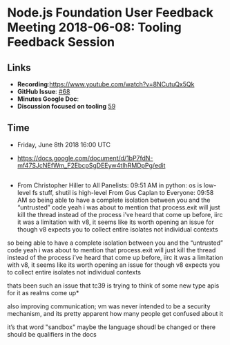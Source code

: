 # Node.js Foundation User Feedback Meeting 2018-06-08: Tooling Feedback Session

## Links

* **Recording**:https://www.youtube.com/watch?v=8NCutuQx5Qk 
* **GitHub Issue**: [#68](https://github.com/nodejs/user-feedback/issues/68)
* **Minutes Google Doc**: 
* **Discussion focused on tooling** [59](https://github.com/nodejs/user-feedback/issues/59) 

## Time
* Friday, June 8th 2018 16:00 UTC

* https://docs.google.com/document/d/1bP7fdN-mf47SJcNEfWm_F2EbcpSgDEEyw4tIhRMDpPg/edit 

##

* From Christopher Hiller to All Panelists:  09:51 AM
in python: os is low-level fs stuff, shutil is high-level
From Gus Caplan to Everyone:  09:58 AM
so being able to have a complete isolation between you and the “untrusted” code
yeah i was about to mention that
process.exit will just kill the thread instead of the process
i’ve heard that come up before, iirc it was a limitation with v8, it seems like its worth opening an issue for though
v8 expects you to collect entire isolates not individual contexts


so being able to have a complete isolation between you and the “untrusted” code
yeah 
i was about to mention that
process.exit will just kill the thread instead of the process
i’ve heard that come up before,
iirc it was a limitation with v8, it seems like its worth opening an issue for though
v8 expects you to collect 
entire isolates not individual contexts

thats been such an issue that tc39 is trying to think of some new type apis for it
as realms come up*

also improving communication; vm was never intended to be a security mechanism, 
and its pretty apparent how many people get confused about it

it’s that word "sandbox"
maybe the language shoudl be changed or 
there should be qualifiers in the docs

